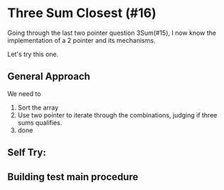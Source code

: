 # Three Sum Closest (#16)

Going through the last two pointer question 3Sum(#15), I now know the implementation of a 2 pointer and its mechanisms.

Let's try this one.

## General Approach

We need to 

1. Sort the array
2. Use two pointer to iterate through the combinations, judging if three sums qualifies.
3. done

## Self Try:

## Building test main procedure

